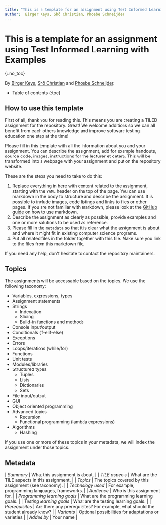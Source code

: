 ```yaml
---
title: "This is a template for an assignment using Test Informed Learning with Examples"
author:  Birger Keys, Shō Christian, Phoebe Schneijder
...
```


# This is a template for an assignment using Test Informed Learning with Examples
{:.no_toc} 
 
By [Birger Keys](https://birgerkeys.com), [Shō Christian](https://orcid.org/0000-0000-0000-0000) and [Phoebe Schneijder](mailto:Phoebe.Schneijder@some-university.edu).

- Table of contents
{:toc}

## How to use this template

First of all, thank you for reading this. This means you are creating a TILED assignment for the repository. Great! We welcome additions so we can all benefit from each others knowledge and improve software testing education one step at the time! 

Please fill in this template with all the information about you and your assignment. You can describe the assignment, add for example handouts, source code, images, instructions for the lecturer et cetera. This will be transformed into a webpage with your assignment and put on the repository website.

These are the steps you need to take to do this:

1. Replace everything in here with content related to the assignment, starting with the `YAML` header on the top of the page. You can use markdown in the body to structure and describe the assignment. It is possible to include images, code listings and links to files or other pages. If you are not familiar with markdown, please look at the [GitHub guide](https://guides.github.com/features/mastering-markdown/) on how to use markdown.
2. Describe the assignment as clearly as possible, provide examples and one or more solutions to be used as reference.
3. Please fill in the `metadata` so that it is clear what the assignment is about and where it might fit in existing computer science programs.
4. Put all related files in the folder together with this file. Make sure you link to the files from this markdown file.

If you need any help, don't hesitate to contact the repository maintainers.

## Topics

The assignments will be accessable based on the topics. We use the following taxonomy:

- Variables, expressions, types
- Assignment statements
- Strings
  - Indexation
  - Slicing
  - Build-in functions and methods
- Console input/output
- Conditionals (if-elif-else)
- Exceptions
- Errors
- Loops/iterations (while/for)
- Functions
- Unit tests
- Modules/libraries
- Structured types
  - Tuples
  - Lists
  - Dictionaries
  - Sets
- File input/output
- GUI
- Object oriented programming
- Advanced topics
  - Recursion
  - Functional programming (lambda expressions)
- Algorithms
  - Hashing

If you use one or more of these topics in your metadata, we will index the assignment under those topics.

## Metadata

| *Summary*                     | What this assignment is about. |
| *TILE aspects*                | What are the TILE aspects in this assignment. |
| *Topics*                      | The topics covered by this assignment (see taxonomy). |
| *Technology used*             | For example, programming languages, frameworks. |
| *Audience*                    | Who is this assignment for. |
| *Programming learning goals*  | What are the programming learning goals. |
| *Testing learning goals*      | What are the testing learning goals. |
| *Prerequisites*               | Are there any prerequisites? For example, what should the student already know? |
| *Variants*                    | Optional possibilities for adaptations or varieties |
| _Added by_                    | Your name |  